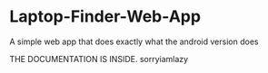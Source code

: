 # Laptop-Finder-Web-App
A simple web app that does exactly what the android version does

THE DOCUMENTATION IS INSIDE. sorryiamlazy

